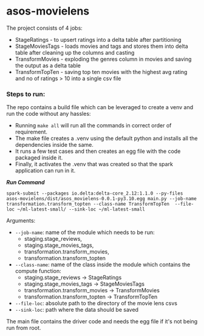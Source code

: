 # asos-movielens

The project consists of 4 jobs: 
* StageRatings - to upsert ratings into a delta table after partitioning 
* StageMoviesTags - loads movies and tags and stores them into delta table after cleaning up the columns and casting 
* TransformMovies - exploding the genres column in movies and saving the output as a delta table 
* TransformTopTen - saving top ten movies with the highest avg rating and no of ratings > 10 into a single csv file 



### Steps to run:

The repo contains a build file which can be leveraged to create a venv and run the code without any hassles:

* Running `make all` will run all the commands in correct order of requirement.   
* The make file creates a .venv using the default python and installs all the dependencies inside the same.   
* It runs a few test cases and then creates an egg file with the code packaged inside it.   
* Finally, it activates the .venv that was created so that the spark application can run in it.   

***Run Command***  
 
```spark-submit --packages io.delta:delta-core_2.12:1.1.0 --py-files asos-movielens/dist/asos_movielens-0.0.1-py3.10.egg main.py --job-name transformation.transform_topten --class-name TransformTopTen  --file-loc ~/ml-latest-small/ --sink-loc ~/ml-latest-small```

Arguments: 
* `--job-name`: name of the module which needs to be run: 
    *  staging.stage_reviews, 
    *  staging.stage_movies_tags, 
    *  transformation.transform_movies, 
    *  transformation.transform_topten  
* `--class-name`: name of the class inside the module which contains the compute function: 
    *  staging.stage_reviews -> StageRatings
    *  staging.stage_movies_tags -> StageMoviesTags
    *  transformation.transform_movies -> TransformMovies
    *  transformation.transform_topten -> TransformTopTen
* `--file-loc`: absolute path to the directory of the movie lens csvs
* `--sink-loc`: path where the data should be saved 

The main file contains the driver code and needs the egg file if it's not being run from root. 
